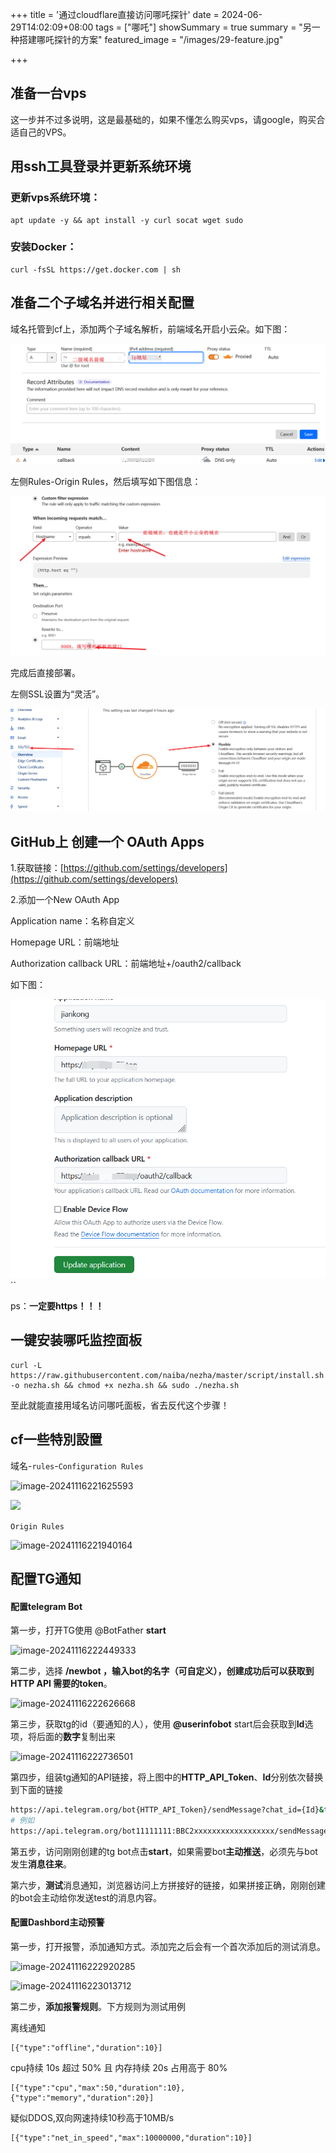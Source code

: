 +++
title = '通过cloudflare直接访问哪吒探针'
date = 2024-06-29T14:02:09+08:00
tags = ["哪吒"]
showSummary = true
summary = "另一种搭建哪吒探针的方案"
featured_image = "/images/29-feature.jpg"

+++

## 准备一台vps

这一步并不过多说明，这是最基础的，如果不懂怎么购买vps，请google，购买合适自己的VPS。

## 用ssh工具登录并更新系统环境

### 更新vps系统环境：

```
apt update -y && apt install -y curl socat wget sudo
```

### 安装Docker：

```
curl -fsSL https://get.docker.com | sh
```

## 准备二个子域名并进行相关配置

域名托管到cf上，添加两个子域名解析，前端域名开启小云朵。如下图：

<img src="img/cf1.png" alt="自定义"  />

左侧Rules-Origin Rules，然后填写如下图信息：

![自定义](img/cf3.png)

完成后直接部署。

左侧SSL设置为“灵活”。

![自定义](img/cf2.png)

## GitHub上 创建一个 OAuth Apps

1.获取链接：[https://github.com/settings/developers](https://github.com/settings/developers)

2.添加一个New OAuth App

Application name：名称自定义

Homepage URL：前端地址

Authorization callback URL：前端地址+/oauth2/callback

如下图：

![自定义](img/cf.png)``

ps：**一定要https！！！**

## 一键安装哪吒监控面板

```
curl -L https://raw.githubusercontent.com/naiba/nezha/master/script/install.sh -o nezha.sh && chmod +x nezha.sh && sudo ./nezha.sh
```

至此就能直接用域名访问哪吒面板，省去反代这个步骤！

## cf一些特別設置

域名-`rules`-`Configuration Rules`

![image-20241116221625593](https://ab712dd.webp.li/image-20241116221625593.png)

![](https://ab712dd.webp.li/image-20241116221805670.png)

`Origin Rules`

![image-20241116221940164](https://ab712dd.webp.li/image-20241116221940164.png)

## 配置TG通知

#### 配置telegram Bot

第一步，打开TG使用 @BotFather **start**

![image-20241116222449333](https://ab712dd.webp.li/image-20241116222449333.png)

第二步，选择 **/newbot ，**输入bot的名字（可自定义），创建成功后可以获取到**HTTP API 需要的token**。

![image-20241116222626668](https://ab712dd.webp.li/image-20241116222626668.png)

第三步，获取tg的id（要通知的人），使用 **@userinfobot** start后会获取到**Id**选项，将后面的**数字**复制出来

![image-20241116222736501](https://ab712dd.webp.li/image-20241116222736501.png)

第四步，组装tg通知的API链接，将上图中的**HTTP_API_Token**、**Id**分别依次替换到下面的链接

```bash
https://api.telegram.org/bot{HTTP_API_Token}/sendMessage?chat_id={Id}&text=test
# 例如
https://api.telegram.org/bot11111111:BBC2xxxxxxxxxxxxxxxxxx/sendMessage?chat_id=2334508128&text=test
```

第五步，访问刚刚创建的tg bot点击**start**，如果需要bot**主动推送**，必须先与bot发生**消息往来**。

第六步，**测试**消息通知，浏览器访问上方拼接好的链接，如果拼接正确，刚刚创建的bot会主动给你发送test的消息内容。

#### 配置Dashbord主动预警

第一步，打开报警，添加通知方式。添加完之后会有一个首次添加后的测试消息。

![image-20241116222920285](https://ab712dd.webp.li/image-20241116222920285.png)

![image-20241116223013712](https://ab712dd.webp.li/image-20241116223013712.png)

第二步，**添加报警规则**。下方规则为测试用例

离线通知

```
[{"type":"offline","duration":10}]
```

cpu持续 10s 超过 50% 且 内存持续 20s 占用高于 80%

```
[{"type":"cpu","max":50,"duration":10},{"type":"memory","duration":20}]
```

疑似DDOS,双向网速持续10秒高于10MB/s

```
[{"type":"net_in_speed","max":10000000,"duration":10}]
```

